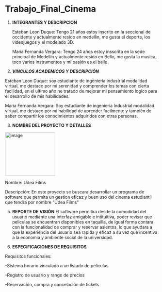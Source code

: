 # Trabajo_Final_Cinema
1) **INTEGRANTES Y DESCRIPCION**
   
   Esteban Leon Duque: Tengo 21 años estoy inscrito en la seccional de occidente y actualmente resido en medellin, me gusta el deporte, los videojuegos y el modelado 3D.

   María Fernanda Vergara: Tengo 24 años estoy insscrita en la sede principal de Medellín y actualmente resido en Bello, me gusta la musica, toco varios instrumentos y mi pasión es el baile.

2) _**VINCULOS ACADEMICOS Y DESCRIPCIÓN**_
   
  Esteban Leon Duque: soy estudiante de ingenieria industrial modalidad virtual, me destaco por mi serenidad y comprender los temas con cierta facilidad, en el ultimo año he tratado de mejorar mi pensamiento logico para el desarrollo de mis habilidades.

Maria Fernanda Vergara: Soy estudiante de ingenieria Industrial modalidad virtual, me destaco por mi habilidad de aprender facilmente y también de saber compartir los conocimientos adquiridos con otras personas.

3) __**NOMBRE DEL PROYECTO Y DETALLES**__

<img width="165" height="143" alt="image" src="https://github.com/user-attachments/assets/0071c804-3c7e-4ad4-9b71-94c7cc2463b1" />


  Nombre: Udea Films
  
  Descripción: En este proyecto se buscara desarrollar un programa de software que permita un gestion eficaz y buen uso del cinema estudiantil que tendra por nombre "Udea Films"


5) **REPORTE DE VISIÓN**
     El software permitira desde la comodidad del usuario mediante una interfaz amigable e intituitiva, poder revisar que peliculas se encuentran disponibles en taquilla, de igual forma contara con la funcionalidad de comprar y reservar asientos, lo que ayudara a que la experiencia del usuario sea rapida y eficaz a su vez que incentiva a la economia y ambiente social de la universidad.

6) **ESPECIFICACIONES DE REQUISITOS**
   
  Requisitos funcionales:
  
   -Sistema horario vinculado a un listado de peliculas
   
   -Registro de usuario y rango de precios
    
   -Reservación, compra y cancelación de tickets
